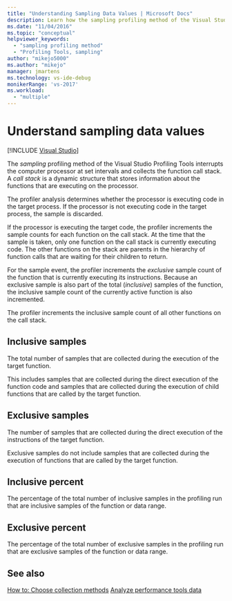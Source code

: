 ```yaml
---
title: "Understanding Sampling Data Values | Microsoft Docs"
description: Learn how the sampling profiling method of the Visual Studio Profiling Tools interrupts the computer processor at set intervals and collects the function call stack.
ms.date: "11/04/2016"
ms.topic: "conceptual"
helpviewer_keywords:
  - "sampling profiling method"
  - "Profiling Tools, sampling"
author: "mikejo5000"
ms.author: "mikejo"
manager: jmartens
ms.technology: vs-ide-debug
monikerRange: 'vs-2017'
ms.workload:
  - "multiple"
---
```

# Understand sampling data values

 [!INCLUDE [Visual Studio](~/includes/applies-to-version/vs-not-mac.md)]

The *sampling* profiling method of the Visual Studio Profiling Tools interrupts the computer processor at set intervals and collects the function call stack. A *call stack* is a dynamic structure that stores information about the functions that are executing on the processor.

The profiler analysis determines whether the processor is executing code in the target process. If the processor is not executing code in the target process, the sample is discarded.

If the processor is executing the target code, the profiler increments the sample counts for each function on the call stack. At the time that the sample is taken, only one function on the call stack is currently executing code. The other functions on the stack are parents in the hierarchy of function calls that are waiting for their children to return.

For the sample event, the profiler increments the *exclusive* sample count of the function that is currently executing its instructions. Because an exclusive sample is also part of the total (*inclusive*) samples of the function, the inclusive sample count of the currently active function is also incremented.

 The profiler increments the inclusive sample count of all other functions on the call stack.

## Inclusive samples

The total number of samples that are collected during the execution of the target function.

This includes samples that are collected during the direct execution of the function code and samples that are collected during the execution of child functions that are called by the target function.

## Exclusive samples

The number of samples that are collected during the direct execution of the instructions of the target function.

Exclusive samples do not include samples that are collected during the execution of functions that are called by the target function.

## Inclusive percent

The percentage of the total number of inclusive samples in the profiling run that are inclusive samples of the function or data range.

## Exclusive percent

The percentage of the total number of exclusive samples in the profiling run that are exclusive samples of the function or data range.

## See also

[How to: Choose collection methods](../profiling/how-to-choose-collection-methods.md)
[Analyze performance tools data](../profiling/analyzing-performance-tools-data.md)
